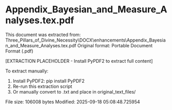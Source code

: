 # Appendix_Bayesian_and_Measure_Analyses.tex.pdf

This document was extracted from: Three_Pillars_of_Divine_Necessity\DOCX\enhancements\Appendix_Bayesian_and_Measure_Analyses.tex.pdf
Original format: Portable Document Format (.pdf)

[EXTRACTION PLACEHOLDER - Install PyPDF2 to extract full content]

To extract manually:
1. Install PyPDF2: pip install PyPDF2
2. Re-run this extraction script  
3. Or manually convert to .txt and place in original_text_files/

File size: 106008 bytes
Modified: 2025-09-18 05:08:48.725954
